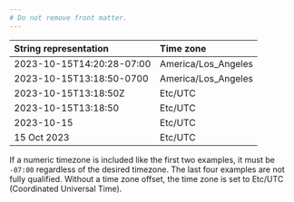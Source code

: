 ```yaml
---
# Do not remove front matter.
---
```


String representation|Time zone
:--|:--
2023-10-15T14:20:28-07:00|America/Los_Angeles
2023-10-15T13:18:50-0700|America/Los_Angeles
2023-10-15T13:18:50Z|Etc/UTC
2023-10-15T13:18:50|Etc/UTC
2023-10-15|Etc/UTC
15 Oct 2023|Etc/UTC

If a numeric timezone is included like the first two examples, it must be `-07:00` regardless of the desired timezone. The last four examples are not fully qualified. Without a time zone offset, the time zone is set to Etc/UTC (Coordinated Universal Time).
